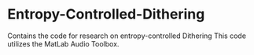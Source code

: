 # Entropy-Controlled-Dithering
Contains the code for research on entropy-controlled Dithering
This code utilizes the MatLab Audio Toolbox.
